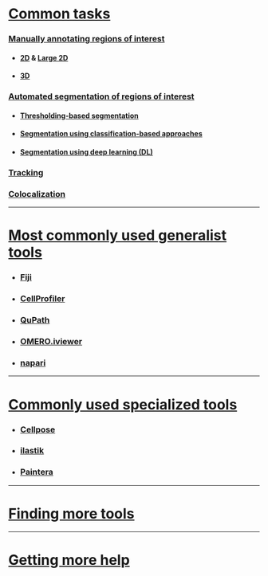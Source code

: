 # [Common tasks](#common-tasks)

### [Manually annotating regions of interest](#manually-annotating-regions-of-interest)
- #### [2D](#2d) & [Large 2D](#large-2d)
- #### [3D](#3d)

### [Automated segmentation of regions of interest](#automated-segmentation-of-regions-of-interest)
- #### [Thresholding-based segmentation](#thresholding-based-segmentation)
- #### [Segmentation using classification-based approaches](#segmentation-using-classification-based-approaches)
- #### [Segmentation using deep learning (DL)](#segmentation-using-deep-learning)

### [Tracking](#tracking-cells-and-particles)

### [Colocalization](#colocalization)

---

# [Most commonly used generalist tools](#most-commonly-used-generalist-tools)
- ### [Fiji](#fiji)
- ### [CellProfiler](#cellprofiler)
- ### [QuPath](#qupath)
- ### [OMERO.iviewer](#omero.iviewer)
- ### [napari](#napari)

---

# [Commonly used specialized tools](#commonly-used-specialized-tools)
- ### [Cellpose](#cellpose)
- ### [ilastik](#ilastik)
- ### [Paintera](#paintera)

---

# [Finding more tools](#finding-more-tools)

---

# [Getting more help](#getting-more-help)